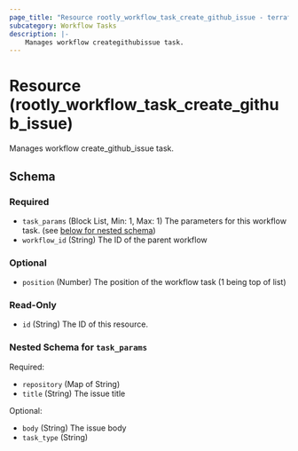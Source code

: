 ```yaml
---
page_title: "Resource rootly_workflow_task_create_github_issue - terraform-provider-rootly"
subcategory: Workflow Tasks
description: |-
    Manages workflow creategithubissue task.
---
```


# Resource (rootly_workflow_task_create_github_issue)

Manages workflow create_github_issue task.

<!-- schema generated by tfplugindocs -->
## Schema

### Required

- `task_params` (Block List, Min: 1, Max: 1) The parameters for this workflow task. (see [below for nested schema](#nestedblock--task_params))
- `workflow_id` (String) The ID of the parent workflow

### Optional

- `position` (Number) The position of the workflow task (1 being top of list)

### Read-Only

- `id` (String) The ID of this resource.

<a id="nestedblock--task_params"></a>
### Nested Schema for `task_params`

Required:

- `repository` (Map of String)
- `title` (String) The issue title

Optional:

- `body` (String) The issue body
- `task_type` (String)
